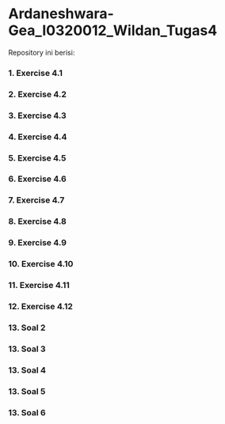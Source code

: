 # Ardaneshwara-Gea_I0320012_Wildan_Tugas4
Repository ini berisi:
### 1. Exercise 4.1
### 2. Exercise 4.2
### 3. Exercise 4.3
### 4. Exercise 4.4
### 5. Exercise 4.5
### 6. Exercise 4.6
### 7. Exercise 4.7
### 8. Exercise 4.8
### 9. Exercise 4.9
### 10. Exercise 4.10
### 11. Exercise 4.11
### 12. Exercise 4.12
### 13. Soal 2
### 13. Soal 3
### 13. Soal 4
### 13. Soal 5
### 13. Soal 6